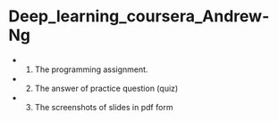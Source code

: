 # Deep_learning_coursera_Andrew-Ng

- 1. The programming assignment.
- 2. The answer of practice question (quiz) 
- 3. The screenshots of slides in pdf form
